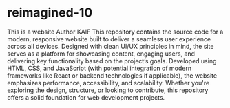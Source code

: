 # reimagined-10
This is a website
Author KAIF
This repository contains the source code for a modern, responsive website built to deliver a seamless user experience across all devices. Designed with clean UI/UX principles in mind, the site serves as a platform for showcasing content, engaging users, and delivering key functionality based on the project’s goals. Developed using HTML, CSS, and JavaScript (with potential integration of modern frameworks like React or backend technologies if applicable), the website emphasizes performance, accessibility, and scalability. Whether you're exploring the design, structure, or looking to contribute, this repository offers a solid foundation for web development projects.

